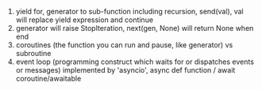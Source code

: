 1. yield for, generator to sub-function including recursion, send(val), val will replace yield expression and continue
2. generator will raise StopIteration, next(gen, None) will return None when end
3. coroutines (the function you can run and pause, like generator) vs subroutine
4. event loop (programming construct which waits for or dispatches events or messages) implemented by 'asyncio', async def function / await coroutine/awaitable
